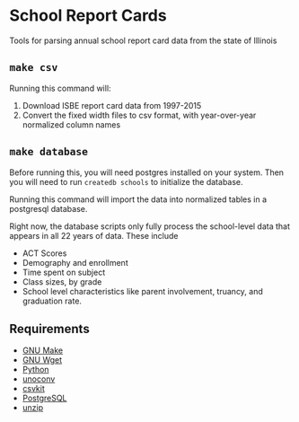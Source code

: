 School Report Cards
===================

Tools for parsing annual school report card data from the state of Illinois

## `make csv`

Running this command will:

1. Download ISBE report card data from 1997-2015
2. Convert the fixed width files to csv format, with year-over-year normalized column names

## `make database`

Before running this, you will need postgres installed on your system. Then you will need to run `createdb schools` to initialize the database.

Running this command will import the data into
normalized tables in a postgresql database.

Right now, the database scripts only fully process the school-level
data that appears in all 22 years of data. These include

* ACT Scores
* Demography and enrollment
* Time spent on subject
* Class sizes, by grade
* School level characteristics like parent involvement, truancy, and graduation rate.


## Requirements
* [GNU Make](https://www.gnu.org/software/make/)
* [GNU Wget](https://www.gnu.org/software/wget/)
* [Python](https://www.python.org/downloads/)
* [unoconv](http://dag.wiee.rs/home-made/unoconv/)
* [csvkit](https://csvkit.readthedocs.org/en/0.9.1/install.html)
* [PostgreSQL](http://www.postgresql.org/)
* [unzip](http://www.info-zip.org/)

